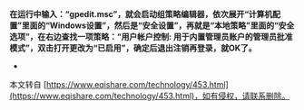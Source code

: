 **在运行中输入：“gpedit.msc”，就会启动组策略编辑器，依次展开“计算机配置”里面的“Windows设置”，然后是“安全设置”，再就是“本地策略”里面的“安全选项”，在右边查找一项策略：“用户帐户控制: 用于内置管理员账户的管理员批准模式”，双击打开更改为“已启用”，确定后退出注销再登录，就OK了。**

-

本文转自 [https://www.eqishare.com/technology/453.html](https://www.eqishare.com/technology/453.html)，如有侵权，请联系删除。